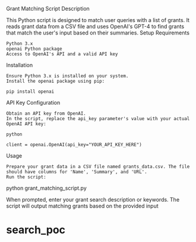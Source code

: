 Grant Matching Script
Description

This Python script is designed to match user queries with a list of grants. It reads grant data from a CSV file and uses OpenAI's GPT-4 to find grants that match the user's input based on their summaries.
Setup
Requirements

    Python 3.x
    openai Python package
    Access to OpenAI's API and a valid API key

Installation

    Ensure Python 3.x is installed on your system.
    Install the openai package using pip:

    pip install openai

API Key Configuration

    Obtain an API key from OpenAI.
    In the script, replace the api_key parameter's value with your actual OpenAI API key:

    python

    client = openai.OpenAI(api_key="YOUR_API_KEY_HERE")

Usage

    Prepare your grant data in a CSV file named grants_data.csv. The file should have columns for 'Name', 'Summary', and 'URL'.
    Run the script:

python grant_matching_script.py

When prompted, enter your grant search description or keywords.
The script will output matching grants based on the provided input 
# search_poc

